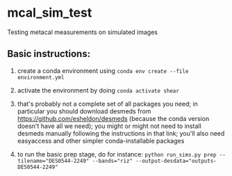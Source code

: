 # mcal_sim_test
Testing metacal measurements on simulated images

## Basic instructions:
1. create a conda environment using ```conda env create --file environment.yml```

2. activate the environment by doing ```conda activate shear```

3. that's probably not a complete set of all packages you need; in particular you should download desmeds from https://github.com/esheldon/desmeds (because the conda version doesn't have all we need); you might or might not need to install desmeds manually following the instructions in that link; you'll also need easyaccess and other simpler conda-installable packages

4. to run the basic prep stage, do for instance: ```python run_sims.py prep --tilename="DES0544-2249" --bands="riz" --output-desdata="outputs-DES0544-2249"```
